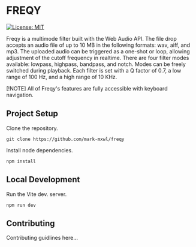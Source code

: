 # FREQY

[![License: MIT](https://img.shields.io/badge/License-MIT-yellow.svg)](https://opensource.org/licenses/MIT)

Freqy is a multimode filter built with the Web Audio API. The file drop accepts an audio file of up to 10 MB in the following formats: wav, aiff, and mp3. The uploaded audio can be triggered as a one-shot or loop, allowing adjustment of the cutoff frequency in realtime. There are four filter modes available: lowpass, highpass, bandpass, and notch. Modes can be freely switched during playback. Each filter is set with a Q factor of 0.7, a low range of 100 Hz, and a high range of 10 KHz.

[!NOTE]
All of Freqy's features are fully accessible with keyboard navigation.

## Project Setup

Clone the repository.

```
git clone https://github.com/mark-mxwl/freqy
```

Install node dependencies.

```
npm install
```

## Local Development

Run the Vite dev. server.

```
npm run dev
```

## Contributing

Contributing guidlines here...

